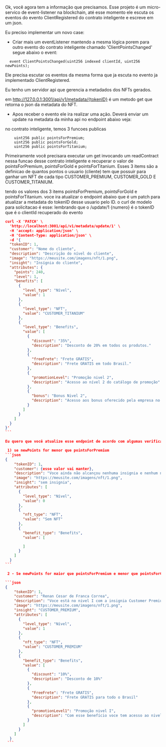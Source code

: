 Ok, você agora tem a informação que precisamos. Esse projeto é um micro-servico de event-listener na blockchain, até esse momento ele escuta os eventos do evento ClientRegistered do contrato inteligente e escreve em um json.

Eu preciso implementar um novo case:

- Criar mais um eventListener mantendo a mesma lógica porem para outro evento do contrato inteligente chamado 'ClientPointsChanged'
  segue abaixo o event:

```solidity
  event ClientPointsChanged(uint256 indexed clientId, uint256 newPoints);
```

Ele precisa escutar os eventos da mesma forma que ja escuta no evento ja implementado ClientRegistered.

Eu tenho um servidor api que gerencia a metadados dos NFTs gerados.

em http://127.0.0.1:3001/api/v1/metadata/{tokenID}
é um metodo get que retorna o json da metadata do NFT.

- Apos receber o evento ele ira realizar uma ação. Deverá enviar um update na metadata da minha api no endpoint abaixo veja:

no contrato inteligente, temos 3 funcoes publicas

```solidity
    uint256 public pointsForPremium;
    uint256 public pointsForGold;
    uint256 public pointsForTitanium;
```

Primeiramente você precisara executar um get invocando um readContract nessa funcao desse contrato inteligente e recuperar o valor de pointsForPremium, pointsForGold e pointsForTitanium. Esses 3 items são a definicao de quantos pontos o usuario (cliente) tem que possuir para ganhar um NFT de cada tipo CUSTOMER_PREMIUM, CUSTOMER_GOLD E CUSTOMER_TITANIUM.

tendo os valores dos 3 items pointsForPremium, pointsForGold e pointsForTitanium. voce ira atualizar o endpoint abaixo que é um patch para atualizar a metadata do tokenID desse usuario pelo ID. o curl de modelo para solicitacao é esse: lembrando que o /update/1 {numero} é o tokenID que é o clientId recuperado do evento

````json
curl -X 'PATCH' \
  'http://localhost:3001/api/v1/metadata/update/1' \
  -H 'accept: application/json' \
  -H 'Content-Type: application/json' \
  -d '{
  "tokenID": 1,
  "customer": "Nome do cliente",
  "description": "Descrição do nível do cliente",
  "image": "https://meusite.com/imagens/nft/1.png",
  "insight": "Insígnia do cliente",
  "attributes": {
    "points": 240,
    "level": 1,
    "benefits": [
      {
        "level_type": "Nível",
        "value": 1
      },
      {
        "level_type": "NFT",
        "value": "CUSTOMER_TITANIUM"
      },
      {
        "level_type": "Benefits",
        "value": [
          {
            "discount": "35%",
            "description": "Desconto de 20% em todos os produtos."
          },
          {
            "freeFrete": "Frete GRATIS",
            "description": "Frete GRATIS em todo Brasil."
          },
          {
            "promotionLevel": "Promoção nivel 2",
            "description": "Acesso ao nível 2 do catálogo de promoção"
          },
          {
            "bonus": "Bonus Nivel 2",
            "description": "Acesso aos bonus oferecido pela empresa no nivel 2"
          }
        ]
      }
    ]
  }
}'
```

Eu quero que você atualize esse endpoint de acordo com algumas verificacoes relacionado ao newPoints recuperado pelo evento e comparando com os pointsForPremium, pointsForGold  e pointsForTitanium veja abaixo como deve ser cada verificacao para atualizar o body:

 1) se newPoints for menor que pointsForPremium
```json
{
    "tokenID": 1,
    "customer": {esse valor vai manter},
    "description": "Voce ainda não alcançou nenhuma insignia e nenhum nivel",
    "image": "https://meusite.com/imagens/nft/1.png",
    "insight": "sem insignia",
    "attributes": [
      {
        "level_type": "Nível",
        "value": 0
      },
      {
        "nft_type": "NFT",
        "value": "Sem NFT"
      },
      {
        "benefit_type": "Benefits",
        "value": [

        ]
      }
    ]
  }
```

 2 - Se newPoints for maior que pointsForPremium e menor que pointsForGold

```json
{
    "tokenID": 1,
    "customer": "Renan Cesar de Franca Correa",
    "description": "Voce está no nivel I com a insignia Customer Premium",
    "image": "https://meusite.com/imagens/nft/1.png",
    "insight": "CUSTOMER_PREMIUM",
    "attributes": [
      {
        "level_type": "Nível",
        "value": 1
      },
      {
        "nft_type": "NFT",
        "value": "CUSTOMER_PREMIUM"
      },
      {
        "benefit_type": "Benefits",
        "value": [
          {
            "discount": "10%",
            "description": "Desconto de 10%"
          },
          {
            "FreeFrete": "Frete GRATIS",
            "description": "Frete GRATIS para todo o Brasil"
          },
          {
            "promotionLevel1": "Promoção nivel I",
            "description": "Com esse benefício voce tem acesso ao nivel 1 do catalogo de promoção"
          }
        ]
      }
    ]
  }
 ```
````
